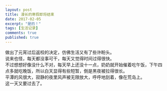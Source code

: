 ```yaml
---
layout: post
title: 漫长的寒假即将结束
date: 2017-02-05
excerpt: "是的！"
tags: [生活记录]
comments: true
published: true
---  
```

做出了元宵过后返校的决定，仿佛生活又有了些许盼头。  
说来也怪，每天都没事可干，每天又觉得时间过得很快。  
不过想想好像没什么不对，每天早上还没十一点，奶奶就开始催着吃午饭，下午四点多就吃晚饭，所以白天显得有些短暂，倒是黑夜被拉得很长。  
平潭的风很大，寂静的夜里风声被无限放大，呼呼地刮着，像在荒岛上。  
这一天又要过去了。  
